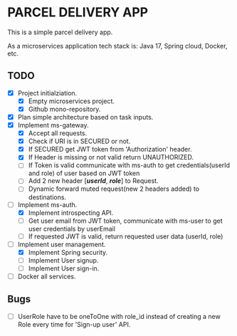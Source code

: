 # PARCEL DELIVERY APP

This is a simple parcel delivery app.

As a microservices application tech stack is:  Java 17, Spring cloud, Docker, etc.

## TODO

- [x] Project initialziation.
    - [x] Empty microservices project.
    - [x] Github mono-repository.
- [x] Plan simple architecture based on task inputs.
- [x] Implement ms-gateway.
    - [x] Accept all requests.
    - [x] Check if URI is in SECURED or not.
    - [x] If SECURED get JWT token from 'Authorization' header.
    - [x] If Header is missing or not valid return UNAUTHORIZED.
    - [ ] If Token is valid communicate with ms-auth to get credentials(userId and role) of user based on JWT token
    - [ ] Add 2 new header [**_userId_**, **_role_**] to Request.
    - [ ] Dynamic forward muted request(new 2 headers added) to destinations.
- [ ] Implement ms-auth.
    - [x] Implement introspecting API.
    - [ ] Get user email from JWT token, communicate with ms-user to get user credentials by userEmail
    - [ ] If requested JWT is valid, return requested user data (userId, role)
- [ ] Implement user management.
    - [x] Implement Spring security.
    - [ ] Implement User signup.
    - [ ] Implement User sign-in.
-[ ] Docker all services.

## Bugs

- [ ] UserRole have to be oneToOne with role_id instead of creating a new Role every time for 'Sign-up user' API.